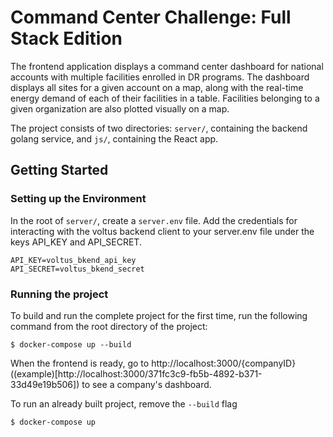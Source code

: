# Command Center Challenge: Full Stack Edition

The frontend application displays a command center dashboard for national accounts with multiple facilities enrolled in DR programs. The dashboard displays all sites for a given account on a map, along with the real-time energy demand of each of their facilities in a table. Facilities belonging to a given organization are also plotted visually on a map.

The project consists of two directories: `server/`, containing the backend golang service, and `js/`, containing the React app.

## Getting Started

### Setting up the Environment

In the root of `server/`, create a `server.env` file. Add the credentials for interacting with the voltus backend client to your server.env file under the keys API_KEY and API_SECRET.

```
API_KEY=voltus_bkend_api_key
API_SECRET=voltus_bkend_secret
```

### Running the project

To build and run the complete project for the first time, run the following command from the root directory of the project:

```
$ docker-compose up --build
```

When the frontend is ready, go to http://localhost:3000/{companyID} ((example)[http://localhost:3000/371fc3c9-fb5b-4892-b371-33d49e19b506]) to see a company's dashboard.

To run an already built project, remove the `--build` flag

```
$ docker-compose up
```
